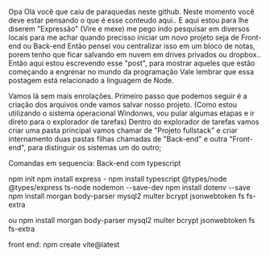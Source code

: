 Opa Olá você que caiu de paraquedas neste github.
Neste momento você deve estar pensando o que é esse conteudo aqui.. E aqui estou para lhe diserem 
"Expressão" (Vire e mexe) me pego indo pesquisar em diversos locais para me achar quando precisso iniciar um novo projeto seja de Front-end ou Back-end
Então pensei vou centralizar isso em um bloco de notas, porem tenho que ficar salvando em nuvem em drives privados ou dropbox..
Então aqui estou escrevendo esse "post", para mostrar aqueles que estão começando a engrenar no mundo da programação
Vale lembrar que essa postagem está relacionado a linguagem de Node.


Vamos lá sem mais enrolações.
Primeiro passo que podemos seguir é a criação dos arquivos onde vamos salvar nosso projeto.
(Como estou utilizando o sistema operacional Windonws, vou pular algumas etapas e ir direto para o explorador de tarefas)
Dentro do explorador de tarefas vamos criar uma pasta principal vamos chamar de "Projeto fullstack"
e criar internamento duas pastas filhas chamadas de "Back-end" e outra "Front-end", para distinguir os sistemas um do outro;



Comandas em sequencia: Back-end com typescript

npm init
npm install express - 
npm install typescript @types/node @types/express ts-node nodemon --save-dev
npm install dotenv --save
npm install morgan 
body-parser 
mysql2 multer 
bcrypt 
jsonwebtoken 
fs 
fs-extra

ou 
npm install morgan body-parser mysql2 multer bcrypt jsonwebtoken fs fs-extra

front end:
npm create vite@latest

